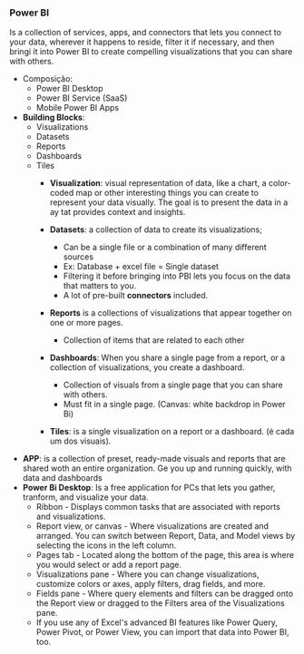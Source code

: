 ### Power BI
Is a collection of services, apps, and connectors that lets you connect to your data, wherever it happens to reside, filter it if necessary, and then bringi it into Power BI to create compelling visualizations that you can share with others.
- Composição:
  - Power BI Desktop
  - Power BI Service (SaaS)
  - Mobile Power BI Apps
- __Building Blocks__:
  - Visualizations
  - Datasets
  - Reports
  - Dashboards
  - Tiles
    - __Visualization__: visual representation of data, like a chart, a color-coded map or other interesting things you can create to represent your data visually. The goal is to present the data in a ay tat provides context and insights.
    - __Datasets__: a collection of data to create its visualizations;
      - Can be a single file or a combination of many different sources
      - Ex: Database + excel file = Single dataset
      - Filtering it before bringing into PBI lets you focus on the data that matters to you.
      - A lot of pre-built __connectors__ included. 
 
    - __Reports__ is a collections of visualizations that appear together on one or more pages. 
      - Collection of items that are related to each other
    - __Dashboards__: When you share a single page from a report, or a collection of visualizations, you create a dashboard. 
      - Collection of visuals from a single page that you can share with others. 
      - Must fit in a single page. (Canvas: white backdrop in Power Bi)
    - __Tiles__: is a single visualization on a report or a dashboard. (é cada um dos visuais).
- __APP__: is a collection of preset, ready-made visuals and reports that are shared woth an entire organization. Ge you up and running quickly, with data and dashboards 
- __Power Bi Desktop__: Is a free application for PCs that lets you gather, tranform, and visualize your data. 
  - Ribbon - Displays common tasks that are associated with reports and visualizations.
  - Report view, or canvas - Where visualizations are created and arranged. You can switch between Report, Data, and Model views by selecting the icons in the left column.
  - Pages tab - Located along the bottom of the page, this area is where you would select or add a report page.
  - Visualizations pane - Where you can change visualizations, customize colors or axes, apply filters, drag fields, and more.
  - Fields pane - Where query elements and filters can be dragged onto the Report view or dragged to the Filters area of the Visualizations pane.
  - If you use any of Excel's advanced BI features like Power Query, Power Pivot, or Power View, you can import that data into Power BI, too.
  
